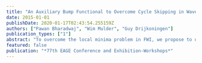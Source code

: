 ```yaml
---
title: "An Auxiliary Bump Functional to Overcome Cycle Skipping in Waveform Inversion"
date: 2015-01-01
publishDate: 2020-01-17T02:43:54.255159Z
authors: ["Pawan Bharadwaj", "Wim Mulder", "Guy Drijkoningen"]
publication_types: ["1"]
abstract: "To overcome the local minima problem in FWI, we propose to use an auxiliary data-domain objective function during inversion. It reduces the data to a simpler form by squaring, followed by blurring to ensure that events that are too far apart can still interact during the inversion. As it effectively replaces seismic arrivals by bumps, we call it the bump functional. This objective function is less sensitive to cycle skipping. Its role is to guide the inversion towards the global minimum by pulling the trapped solution out of the local minima associated with the least-squares functional whenever necessary. Waveform inversion cannot be performed with only the auxiliary objective function because it is insensitive to the polarity of the arrivals and the source signature. Therefore, we alternate between minimization with this and the classic least-squares functional. We confirm the validity of the approach using a simple numerical example with reflection data."
featured: false
publication: "*77th EAGE Conference and Exhibition-Workshops*"
---
```


